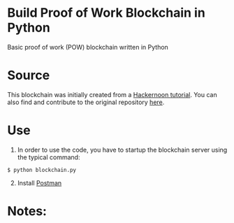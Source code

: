 # Build Proof of Work Blockchain in Python
Basic proof of work (POW) blockchain written in Python

# Source
This blockchain was initially created from a [Hackernoon tutorial](https://hackernoon.com/learn-blockchains-by-building-one-117428612f46). You can also find and contribute to the original repository [here](https://github.com/dvf/blockchain).

# Use
1. In order to use the code, you have to startup the blockchain server using the typical command:

`
$ python blockchain.py
`

2. Install [Postman](https://www.getpostman.com/)

# Notes:
